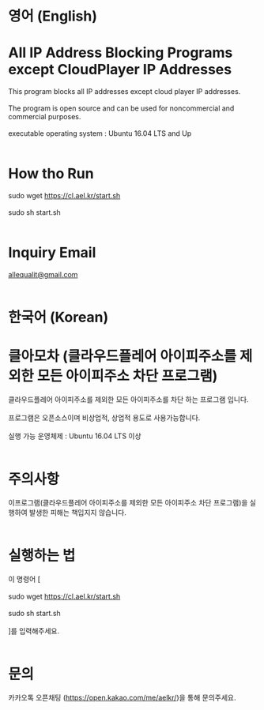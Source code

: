 # 영어 (English)
# All IP Address Blocking Programs except CloudPlayer IP Addresses
This program blocks all IP addresses except cloud player IP addresses. <br><br>
The program is open source and can be used for noncommercial and commercial purposes. <br><br>
executable operating system : Ubuntu 16.04 LTS and Up <br><br> 
# How tho Run <br>
sudo wget https://cl.ael.kr/start.sh <br><br>
sudo sh start.sh <br><br>
# Inquiry Email <br>
allequalit@gmail.com <br><br>
# 한국어 (Korean)
# 클아모차 (클라우드플레어 아이피주소를 제외한 모든 아이피주소 차단 프로그램) 
클라우드플레어 아이피주소를 제외한 모든 아이피주소를 차단 하는 프로그램 입니다.<br><br>
프로그램은 오픈소스이며 비상업적, 상업적 용도로 사용가능합니다. <br><br>
실행 가능 운영체제 : Ubuntu 16.04 LTS 이상 <br><br>
# 주의사항 
이프로그램(클라우드플레어 아이피주소를 제외한 모든 아이피주소 차단 프로그램)을 실행하여 발생한 피해는 책입지지 않습니다.<br><br>
# 실행하는 법 <br>
이 명령어 [ <br><br>
sudo wget https://cl.ael.kr/start.sh <br><br>
sudo sh start.sh <br><br>
]를 입력해주세요.<br><br> 
# 문의 <br>
카카오톡 오픈채팅 (https://open.kakao.com/me/aelkr/)을 통해 문의주세요. <br><br>
